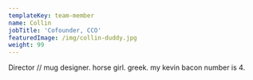 ```yaml
---
templateKey: team-member
name: Collin
jobTitle: 'Cofounder, CCO'
featuredImage: /img/collin-duddy.jpg
weight: 99
---
```

Director // mug designer. horse girl. greek. my kevin bacon number is 4.
